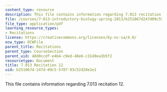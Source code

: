 ```yaml
---
content_type: resource
description: This file contains information regarding 7.013 recitation 12.
file: /courses/7-013-introductory-biology-spring-2013/b251067d247d09c5578793c52d28e1e1_MIT7_013S12_Recitation_12.pdf
file_type: application/pdf
learning_resource_types:
- Recitations
license: https://creativecommons.org/licenses/by-nc-sa/4.0/
ocw_type: OCWFile
parent_title: Recitations
parent_type: CourseSection
parent_uid: 48d0ccdf-e4b4-c9ed-48e6-c3149ea3b5f2
resourcetype: Document
title: 7.013 Recitation 12
uid: b251067d-247d-09c5-5787-93c52d28e1e1
---
```

This file contains information regarding 7.013 recitation 12.